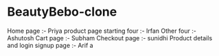 # BeautyBebo-clone

Home page :- Priya
product page starting four :- Irfan
Other four :- Ashutosh
Cart page :- Subham
Checkout page :- sunidhi
Product details and login signup page :- Arif
a
